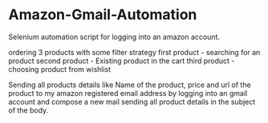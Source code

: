 # Amazon-Gmail-Automation

Selenium automation script for logging into an amazon account. 

ordering 3 products with some filter strategy
first product - searching for an product
second product - Existing product in the cart
third product - choosing product from wishlist

Sending all products details like Name of the product, price and url of the product to my 
amazon registered email address by logging into an gmail account 
and compose a new mail sending all product details in the subject of the body.
